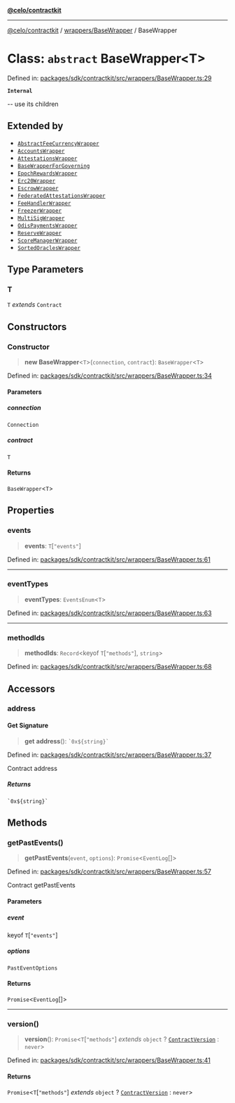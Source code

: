 [**@celo/contractkit**](../../../README.md)

***

[@celo/contractkit](../../../modules.md) / [wrappers/BaseWrapper](../README.md) / BaseWrapper

# Class: `abstract` BaseWrapper\<T\>

Defined in: [packages/sdk/contractkit/src/wrappers/BaseWrapper.ts:29](https://github.com/celo-org/developer-tooling/blob/master/packages/sdk/contractkit/src/wrappers/BaseWrapper.ts#L29)

**`Internal`**

-- use its children

## Extended by

- [`AbstractFeeCurrencyWrapper`](../../AbstractFeeCurrencyWrapper/classes/AbstractFeeCurrencyWrapper.md)
- [`AccountsWrapper`](../../Accounts/classes/AccountsWrapper.md)
- [`AttestationsWrapper`](../../Attestations/classes/AttestationsWrapper.md)
- [`BaseWrapperForGoverning`](../../BaseWrapperForGoverning/classes/BaseWrapperForGoverning.md)
- [`EpochRewardsWrapper`](../../EpochRewards/classes/EpochRewardsWrapper.md)
- [`Erc20Wrapper`](../../Erc20Wrapper/classes/Erc20Wrapper.md)
- [`EscrowWrapper`](../../Escrow/classes/EscrowWrapper.md)
- [`FederatedAttestationsWrapper`](../../FederatedAttestations/classes/FederatedAttestationsWrapper.md)
- [`FeeHandlerWrapper`](../../FeeHandler/classes/FeeHandlerWrapper.md)
- [`FreezerWrapper`](../../Freezer/classes/FreezerWrapper.md)
- [`MultiSigWrapper`](../../MultiSig/classes/MultiSigWrapper.md)
- [`OdisPaymentsWrapper`](../../OdisPayments/classes/OdisPaymentsWrapper.md)
- [`ReserveWrapper`](../../Reserve/classes/ReserveWrapper.md)
- [`ScoreManagerWrapper`](../../ScoreManager/classes/ScoreManagerWrapper.md)
- [`SortedOraclesWrapper`](../../SortedOracles/classes/SortedOraclesWrapper.md)

## Type Parameters

### T

`T` *extends* `Contract`

## Constructors

### Constructor

> **new BaseWrapper**\<`T`\>(`connection`, `contract`): `BaseWrapper`\<`T`\>

Defined in: [packages/sdk/contractkit/src/wrappers/BaseWrapper.ts:34](https://github.com/celo-org/developer-tooling/blob/master/packages/sdk/contractkit/src/wrappers/BaseWrapper.ts#L34)

#### Parameters

##### connection

`Connection`

##### contract

`T`

#### Returns

`BaseWrapper`\<`T`\>

## Properties

### events

> **events**: `T`\[`"events"`\]

Defined in: [packages/sdk/contractkit/src/wrappers/BaseWrapper.ts:61](https://github.com/celo-org/developer-tooling/blob/master/packages/sdk/contractkit/src/wrappers/BaseWrapper.ts#L61)

***

### eventTypes

> **eventTypes**: `EventsEnum`\<`T`\>

Defined in: [packages/sdk/contractkit/src/wrappers/BaseWrapper.ts:63](https://github.com/celo-org/developer-tooling/blob/master/packages/sdk/contractkit/src/wrappers/BaseWrapper.ts#L63)

***

### methodIds

> **methodIds**: `Record`\<keyof `T`\[`"methods"`\], `string`\>

Defined in: [packages/sdk/contractkit/src/wrappers/BaseWrapper.ts:68](https://github.com/celo-org/developer-tooling/blob/master/packages/sdk/contractkit/src/wrappers/BaseWrapper.ts#L68)

## Accessors

### address

#### Get Signature

> **get** **address**(): `` `0x${string}` ``

Defined in: [packages/sdk/contractkit/src/wrappers/BaseWrapper.ts:37](https://github.com/celo-org/developer-tooling/blob/master/packages/sdk/contractkit/src/wrappers/BaseWrapper.ts#L37)

Contract address

##### Returns

`` `0x${string}` ``

## Methods

### getPastEvents()

> **getPastEvents**(`event`, `options`): `Promise`\<`EventLog`[]\>

Defined in: [packages/sdk/contractkit/src/wrappers/BaseWrapper.ts:57](https://github.com/celo-org/developer-tooling/blob/master/packages/sdk/contractkit/src/wrappers/BaseWrapper.ts#L57)

Contract getPastEvents

#### Parameters

##### event

keyof `T`\[`"events"`\]

##### options

`PastEventOptions`

#### Returns

`Promise`\<`EventLog`[]\>

***

### version()

> **version**(): `Promise`\<`T`\[`"methods"`\] *extends* `object` ? [`ContractVersion`](../../../versions/classes/ContractVersion.md) : `never`\>

Defined in: [packages/sdk/contractkit/src/wrappers/BaseWrapper.ts:41](https://github.com/celo-org/developer-tooling/blob/master/packages/sdk/contractkit/src/wrappers/BaseWrapper.ts#L41)

#### Returns

`Promise`\<`T`\[`"methods"`\] *extends* `object` ? [`ContractVersion`](../../../versions/classes/ContractVersion.md) : `never`\>
